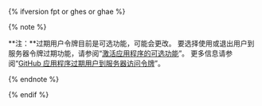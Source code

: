 {% ifversion fpt or ghes or ghae %}

{% note %}

**注：**过期用户令牌目前是可选功能，可能会更改。 要选择使用或退出用户到服务器令牌过期功能，请参阅“[激活应用程序的可选功能](/developers/apps/activating-optional-features-for-apps)”。 更多信息请参阅“[GitHub 应用程序过期用户到服务器访问令牌](https://developer.github.com/changes/2020-04-30-expiring-user-to-server-access-tokens-for-github-apps)”。

{% endnote %}

{% endif %}
